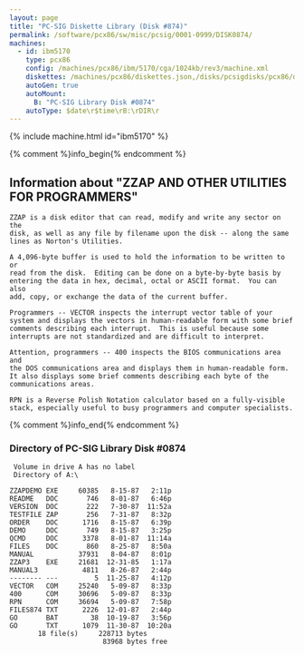 ```yaml
---
layout: page
title: "PC-SIG Diskette Library (Disk #874)"
permalink: /software/pcx86/sw/misc/pcsig/0001-0999/DISK0874/
machines:
  - id: ibm5170
    type: pcx86
    config: /machines/pcx86/ibm/5170/cga/1024kb/rev3/machine.xml
    diskettes: /machines/pcx86/diskettes.json,/disks/pcsigdisks/pcx86/diskettes.json
    autoGen: true
    autoMount:
      B: "PC-SIG Library Disk #0874"
    autoType: $date\r$time\rB:\rDIR\r
---
```


{% include machine.html id="ibm5170" %}

{% comment %}info_begin{% endcomment %}

## Information about "ZZAP AND OTHER UTILITIES FOR PROGRAMMERS"

    ZZAP is a disk editor that can read, modify and write any sector on the
    disk, as well as any file by filename upon the disk -- along the same
    lines as Norton's Utilities.
    
    A 4,096-byte buffer is used to hold the information to be written to or
    read from the disk.  Editing can be done on a byte-by-byte basis by
    entering the data in hex, decimal, octal or ASCII format.  You can also
    add, copy, or exchange the data of the current buffer.
    
    Programmers -- VECTOR inspects the interrupt vector table of your
    system and displays the vectors in human-readable form with some brief
    comments describing each interrupt.  This is useful because some
    interrupts are not standardized and are difficult to interpret.
    
    Attention, programmers -- 400 inspects the BIOS communications area and
    the DOS communications area and displays them in human-readable form.
    It also displays some brief comments describing each byte of the
    communications areas.
    
    RPN is a Reverse Polish Notation calculator based on a fully-visible
    stack, especially useful to busy programmers and computer specialists.
{% comment %}info_end{% endcomment %}


### Directory of PC-SIG Library Disk #0874

     Volume in drive A has no label
     Directory of A:\

    ZZAPDEMO EXE     60385   8-15-87   2:11p
    README   DOC       746   8-01-87   6:46p
    VERSION  DOC       222   7-30-87  11:52a
    TESTFILE ZAP       256   7-31-87   8:32p
    ORDER    DOC      1716   8-15-87   6:39p
    DEMO     DOC       749   8-15-87   3:25p
    QCMD     DOC      3378   8-01-87  11:14a
    FILES    DOC       860   8-25-87   8:50a
    MANUAL           37931   8-04-87   8:01p
    ZZAP3    EXE     21681  12-31-85   1:17a
    MANUAL3           4811   8-26-87   2:44p
    -------- ---         5  11-25-87   4:12p
    VECTOR   COM     25240   5-09-87   8:33p
    400      COM     30696   5-09-87   8:33p
    RPN      COM     36694   5-09-87   7:58p
    FILES874 TXT      2226  12-01-87   2:44p
    GO       BAT        38  10-19-87   3:56p
    GO       TXT      1079  11-30-87  10:20a
           18 file(s)     228713 bytes
                           83968 bytes free

